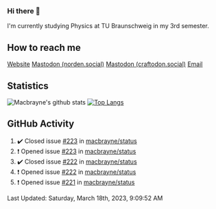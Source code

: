 ### Hi there 👋
I'm currently studying Physics at TU Braunschweig in my 3rd semester.

## How to reach me
[Website](https://florentin-schleuss.de)
<a rel="me" href="https://norden.social/@florentin">Mastodon (norden.social)</a>
<a rel="me" href="https://craftodon.social/@frodolon">Mastodon (craftodon.social)</a>
[Email](mailto:hello@macbrayne.de)

## Statistics
![Macbrayne's github stats](https://github-readme-stats.vercel.app/api?username=macbrayne&count_private=true&show_icons=true&hide_rank=true&custom_title=macbrayne's%20GitHub%20Stats)
[![Top Langs](https://github-readme-stats.vercel.app/api/top-langs/?username=macbrayne&exclude_repo=liftron&layout=compact)](https://github.com/anuraghazra/github-readme-stats)
## GitHub Activity

<!--RECENT_ACTIVITY:start-->
1. ✔️ Closed issue [#223](https://github.com/macbrayne/status/issues/223) in [macbrayne/status](https://github.com/macbrayne/status)
2. ❗️ Opened issue [#223](https://github.com/macbrayne/status/issues/223) in [macbrayne/status](https://github.com/macbrayne/status)
3. ✔️ Closed issue [#222](https://github.com/macbrayne/status/issues/222) in [macbrayne/status](https://github.com/macbrayne/status)
4. ❗️ Opened issue [#222](https://github.com/macbrayne/status/issues/222) in [macbrayne/status](https://github.com/macbrayne/status)
5. ❗️ Opened issue [#221](https://github.com/macbrayne/status/issues/221) in [macbrayne/status](https://github.com/macbrayne/status)
<!--RECENT_ACTIVITY:end-->

<!--RECENT_ACTIVITY:last_update-->
Last Updated: Saturday, March 18th, 2023, 9:09:52 AM
<!--RECENT_ACTIVITY:last_update_end-->


<!--
**macbrayne/macbrayne** is a ✨ _special_ ✨ repository because its `README.md` (this file) appears on your GitHub profile.

Here are some ideas to get you started:

- 🔭 I’m currently working on ...
- 🌱 I’m currently learning ...
- 👯 I’m looking to collaborate on ...
- 🤔 I’m looking for help with ...
- 💬 Ask me about ...
- 📫 How to reach me: ...
- 😄 Pronouns: ...
- ⚡ Fun fact: ...
-->
